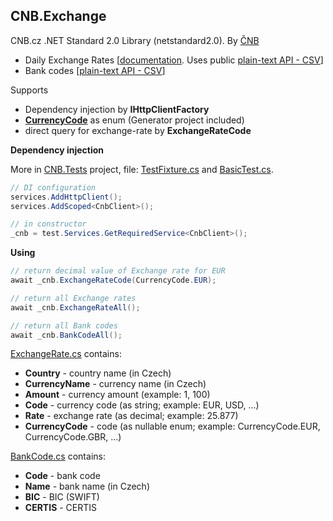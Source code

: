 ## CNB.Exchange

CNB.cz .NET Standard 2.0 Library (netstandard2.0). By [ČNB](https://www.cnb.cz) 
- Daily Exchange Rates [[documentation](https://www.cnb.cz/cs/faq/kurzy_devizoveho_trhu.html). Uses public [plain-text API - CSV](https://www.cnb.cz/cs/financni_trhy/devizovy_trh/kurzy_devizoveho_trhu/denni_kurz.txt)]
- Bank codes [[plain-text API - CSV](https://www.cnb.cz/cs/platebni-styk/.galleries/ucty_kody_bank/download/kody_bank_CR.csv)]

Supports
- Dependency injection by **IHttpClientFactory**
- **[CurrencyCode](/src/CNB/CurrencyCode.cs)** as enum (Generator project included)
- direct query for exchange-rate by **ExchangeRateCode** 

**Dependency injection**

More in [CNB.Tests](/src/CNB.Tests) project, file: [TestFixture.cs](/src/CNB.Tests/TestFixture.cs) and [BasicTest.cs](/src/CNB.Tests/BasicTest.cs).
```c#
// DI configuration
services.AddHttpClient();
services.AddScoped<CnbClient>();

// in constructor
_cnb = test.Services.GetRequiredService<CnbClient>();
```

**Using**
```c#
// return decimal value of Exchange rate for EUR
await _cnb.ExchangeRateCode(CurrencyCode.EUR);

// return all Exchange rates
await _cnb.ExchangeRateAll();

// return all Bank codes
await _cnb.BankCodeAll();
```

[ExchangeRate.cs](/src/CNB/DO/ExchangeRate.cs) contains:
- **Country** - country name (in Czech)
- **CurrencyName** - currency name (in Czech)
- **Amount** - currency amount (example: 1, 100)
- **Code** - currency code (as string; example: EUR, USD, ...)
- **Rate** - exchange rate (as decimal; example: 25.877)
- **CurrencyCode** - code (as nullable enum; example: CurrencyCode.EUR, CurrencyCode.GBR, ...)

[BankCode.cs](/src/CNB/DO/BankCode.cs) contains:
- **Code** - bank code
- **Name** - bank name (in Czech)
- **BIC** - BIC (SWIFT)
- **CERTIS** - CERTIS
